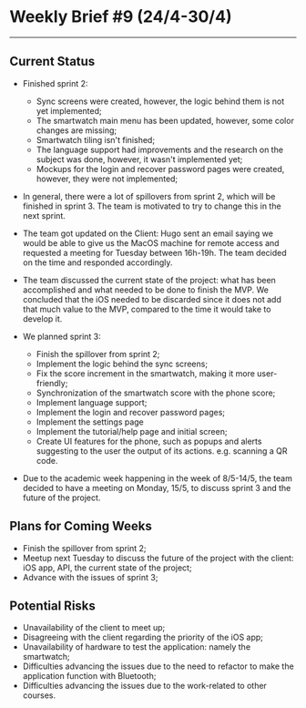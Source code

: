# Weekly Brief #9 (24/4-30/4)
-----------

## Current Status
- Finished sprint 2:
    - Sync screens were created, however, the logic behind them is not yet implemented;
    - The smartwatch main menu has been updated, however, some color changes are missing;
    - Smartwatch tiling isn't finished;
    - The language support had improvements and the research on the subject was done, however, it wasn't implemented yet;
    - Mockups for the login and recover password pages were created, however, they were not implemented;

- In general, there were a lot of spillovers from sprint 2, which will be finished in sprint 3. The team is motivated to try to change this in the next sprint.
- The team got updated on the Client: Hugo sent an email saying we would be able to give us the MacOS machine for remote access and requested a meeting for Tuesday between 16h-19h. The team decided on the time and responded accordingly.

- The team discussed the current state of the project: what has been accomplished and what needed to be done to finish the MVP. We concluded that the iOS needed to be discarded since it does not add that much value to the MVP, compared to the time it would take to develop it.

- We planned sprint 3:
    - Finish the spillover from sprint 2;
    - Implement the logic behind the sync screens;
    - Fix the score increment in the smartwatch, making it more user-friendly;
    - Synchronization of the smartwatch score with the phone score;
    - Implement language support;
    - Implement the login and recover password pages;
    - Implement the settings page
    - Implement the tutorial/help page and initial screen;
    - Create UI features for the phone, such as popups and alerts suggesting to the user the output of its actions. e.g. scanning a QR code.

- Due to the academic week happening in the week of 8/5-14/5, the team decided to have a meeting on Monday, 15/5, to discuss sprint 3 and the future of the project.

    


## Plans for Coming Weeks
- Finish the spillover from sprint 2;
- Meetup next Tuesday to discuss the future of the project with the client: iOS app, API, the current state of the project;
- Advance with the issues of sprint 3;



## Potential Risks
- Unavailability of the client to meet up;
- Disagreeing with the client regarding the priority of the iOS app;
- Unavailability of hardware to test the application: namely the smartwatch;
- Difficulties advancing the issues due to the need to refactor to make the application function with Bluetooth;
- Difficulties advancing the issues due to the work-related to other courses.